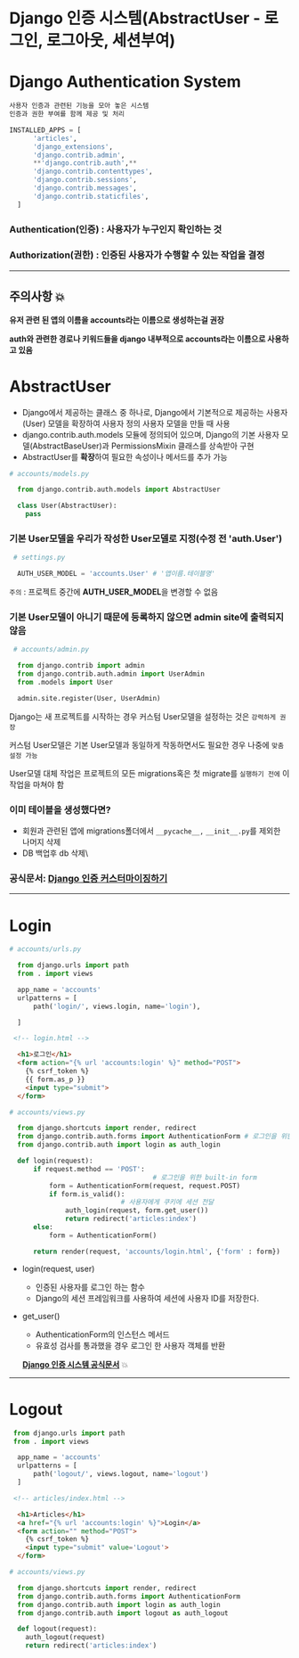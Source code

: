 # Django 인증 시스템(AbstractUser - 로그인, 로그아웃, 세션부여)

# **Django Authentication System**

```python
사용자 인증과 관련된 기능을 모아 놓은 시스템    
인증과 권한 부여를 함께 제공 및 처리

INSTALLED_APPS = [
      'articles',
      'django_extensions',
      'django.contrib.admin',
      **'django.contrib.auth',** 
      'django.contrib.contenttypes',
      'django.contrib.sessions',
      'django.contrib.messages',
      'django.contrib.staticfiles',
  ]
```

### Authentication(인증) **: 사용자가 누구인지 확인하는 것**

### Authorization(권한) : 인증된 사용자가 수행할 수 있는 작업을 결정

---

## 주의사항 💥

**유저 관련 된 앱의 이름을 accounts라는 이름으로 생성하는걸 권장**

**auth와 관련한 경로나 키워드들을 django 내부적으로 accounts라는 이름으로 사용하고 있음**

# AbstractUser

- Django에서 제공하는 클래스 중 하나로, Django에서 기본적으로 제공하는 사용자(User) 모델을 확장하여 사용자 정의 사용자 모델을 만들 때 사용
- django.contrib.auth.models 모듈에 정의되어 있으며, Django의 기본 사용자 모델(AbstractBaseUser)과 PermissionsMixin 클래스를 상속받아 구현
- AbstractUser를 **확장**하여 필요한 속성이나 메서드를 추가 가능

```python
# accounts/models.py

  from django.contrib.auth.models import AbstractUser

  class User(AbstractUser):
    pass
```

### 기본 User모델을 우리가 작성한 User모델로 지정(수정 전 'auth.User')

```python
 # settings.py

  AUTH_USER_MODEL = 'accounts.User' # '앱이름.테이블명'
```

`주의` : 프로젝트 중간에 **AUTH_USER_MODEL**을 변경할 수 없음

### 기본 User모델이 아니기 때문에 등록하지 않으면 admin site에 출력되지 않음

```python
 # accounts/admin.py

  from django.contrib import admin
  from django.contrib.auth.admin import UserAdmin
  from .models import User

  admin.site.register(User, UserAdmin)
```

Django는 새 프로젝트를 시작하는 경우  커스텀 User모델을 설정하는 것은 `강력하게 권장`

커스텀 User모델은 기본 User모델과 동일하게 작동하면서도 필요한 경우 나중에 `맞춤 설정 가능`

User모델 대체 작업은 프로젝트의 모든 migrations혹은 첫 migrate를 `실행하기 전에` 이 작업을 마쳐야 함

### 이미 테이블을 생성했다면?

- 회원과 관련된 앱에 migrations폴더에서 `__pycache__,` `__init__.py`를 제외한 나머지 삭제
- DB 백업후 db 삭제\

### 공식문서: **[Django 인증 커스터마이징하기](https://docs.djangoproject.com/ko/3.2/topics/auth/customizing/)**

---

# Login

```python
# accounts/urls.py

  from django.urls import path
  from . import views

  app_name = 'accounts'
  urlpatterns = [
      path('login/', views.login, name='login'),

  ]
```

```html
 <!-- login.html -->

  <h1>로그인</h1>
  <form action="{% url 'accounts:login' %}" method="POST">
    {% csrf_token %}
    {{ form.as_p }}
    <input type="submit">
  </form>
```

```python
# accounts/views.py

  from django.shortcuts import render, redirect
  from django.contrib.auth.forms import AuthenticationForm # 로그인을 위한 built-in form
  from django.contrib.auth import login as auth_login

  def login(request):
      if request.method == 'POST':
									# 로그인을 위한 built-in form
          form = AuthenticationForm(request, request.POST)
          if form.is_valid():
							# 사용자에게 쿠키에 세션 전달
              auth_login(request, form.get_user())
              return redirect('articles:index')
      else:
          form = AuthenticationForm()

      return render(request, 'accounts/login.html', {'form' : form})
```

- login(request, user)
    - 인증된 사용자를 로그인 하는 함수
    - Django의 세션 프레임워크를 사용하여 세션에 사용자 ID를 저장한다.
- get_user()
    - AuthenticationForm의 인스턴스 메서드
    - 유효성 검사를 통과했을 경우 로그인 한 사용자 객체를 반환
    
    **[Django 인증 시스템 공식문서](https://docs.djangoproject.com/ko/4.2/topics/auth/default/)** 💥
    

---

# Logout

```python
 from django.urls import path
 from . import views

  app_name = 'accounts'
  urlpatterns = [
      path('logout/', views.logout, name='logout')
  ]
```

```html
 <!-- articles/index.html -->

  <h1>Articles</h1>
  <a href="{% url 'accounts:login' %}">Login</a>
  <form action="" method="POST">
    {% csrf_token %}
    <input type="submit" value='Logout'>
  </form>
```

```python
# accounts/views.py

  from django.shortcuts import render, redirect
  from django.contrib.auth.forms import AuthenticationForm
  from django.contrib.auth import login as auth_login
  from django.contrib.auth import logout as auth_logout

  def logout(request):
    auth_logout(request)
    return redirect('articles:index')
```